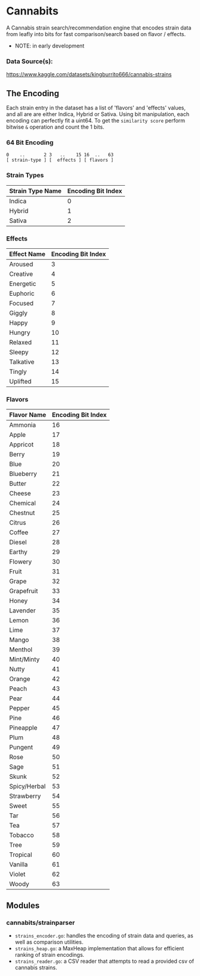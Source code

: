 # Cannabits
A Cannabis strain search/recommendation engine that encodes strain data from leafly into bits for fast comparison/search based on flavor / effects.

* NOTE: in early development


### Data Source(s): 
https://www.kaggle.com/datasets/kingburrito666/cannabis-strains

## The Encoding
Each strain entry in the dataset has a list of 'flavors' and 'effects' values, and all are are either Indica, Hybrid or Sativa. Using bit manipulation, each encoding can perfectly fit a uint64. To get the `similarity score` perform bitwise `&` operation and count the 1 bits. 

### 64 Bit Encoding
```
0    ..       2 3   ..    15 16  ..   63
[ strain-type ] [  effects ] [ flavors ]
```

### Strain Types 
Strain Type Name | Encoding Bit Index
-- | -- 
Indica | 0
Hybrid | 1
Sativa | 2


### Effects 
Effect Name | Encoding Bit Index
----- | -----
Aroused | 3
Creative | 4
Energetic | 5
Euphoric | 6
Focused | 7
Giggly | 8
Happy | 9
Hungry | 10
Relaxed | 11
Sleepy | 12
Talkative | 13 
Tingly | 14
Uplifted | 15



### Flavors 
Flavor Name | Encoding Bit Index 
--|--
Ammonia|      16
Apple |      17
Appricot|     18
Berry|        19
Blue|         20
Blueberry|    21
Butter|       22
Cheese|       23
Chemical|     24
Chestnut|     25
Citrus|       26
Coffee|       27
Diesel|       28
Earthy|       29
Flowery|      30
Fruit|        31
Grape|        32
Grapefruit|   33
Honey|        34
Lavender|     35
Lemon|        36
Lime|         37
Mango|        38
Menthol|      39
Mint/Minty|         40
Nutty|        41
Orange|       42
Peach|        43
Pear|         44
Pepper|       45
Pine|         46
Pineapple|    47
Plum|         48
Pungent|      49
Rose|         50
Sage|         51
Skunk|        52
Spicy/Herbal| 53
Strawberry|   54
Sweet|        55
Tar|          56
Tea|          57
Tobacco|      58
Tree|         59
Tropical|     60
Vanilla|      61
Violet|       62
Woody|        63



## Modules
### cannabits/strainparser
- `strains_encoder.go`: handles the encoding of strain data and queries, as well as comparison utilities. 
- `strains_heap.go`: a MaxHeap implementation that allows for efficient ranking of strain encodings. 
- `strains_reader.go`: a CSV reader that attempts to read a provided csv of cannabis strains. 


